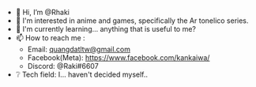 - 👋 Hi, I’m @Rhaki
- 👀 I'm interested in anime and games, specifically the Ar tonelico series.
- 🌱 I'm currently learning... anything that is useful to me?
- 📫 How to reach me :
  - Email: quangdatltw@gmail.com
  - Facebook(Meta): https://www.facebook.com/kankaiwa/
  - Discord: @Raki#6607
- ❔ Tech field: I... haven't decided myself..
<!---
quangdatltw/quangdatltw is a ✨ special ✨ repository because its `README.md` (this file) appears on your GitHub profile.
You can click the Preview link to take a look at your changes.
--->
